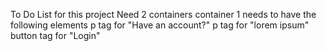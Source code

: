 To Do List for this project
Need 2 containers
  container 1 needs to have the following elements
    p tag for "Have an account?"
    p tag for "lorem ipsum"
    button tag for "Login"
    